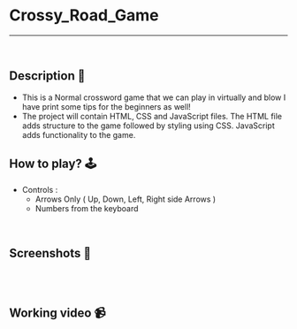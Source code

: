 # **Crossy_Road_Game** 

---

<br>

## **Description 📃**
- This is a Normal crossword game that we can play in virtually and blow I have print some tips for the beginners as well!
- The project will contain HTML, CSS and JavaScript files. The HTML file adds structure to the game followed by styling using CSS. JavaScript adds functionality to the game.

## **How to play? 🕹️**
- Controls :
    - Arrows Only ( Up, Down, Left, Right side Arrows )
    - Numbers from the keyboard


<br>

## **Screenshots 📸**

<br>





<br>


## **Working video 📹**